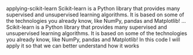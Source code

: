 applying-scikit-learn
Scikit-learn is a Python library that provides many supervised and unsupervised learning algorithms. It is based on some of the technologies you already know, like NumPy, pandas and Matplotlib! ... Scikit-learn is a Python library that provides many supervised and unsupervised learning algorithms. It is based on some of the technologies you already know, like NumPy, pandas and Matplotlib! In this code I will apply it so that we can better understand how it works
